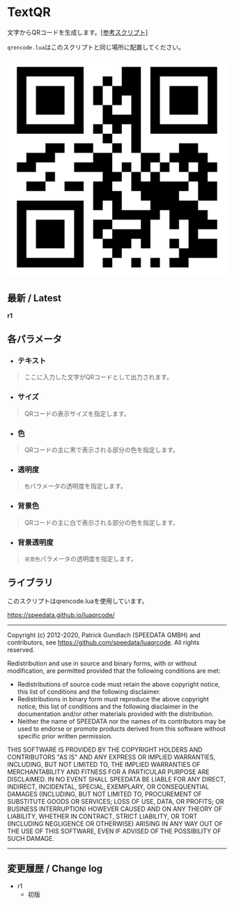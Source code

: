 # TextQR

文字からQRコードを生成します。[[参考スクリプト]](https://shummg.work/archives/1530)

`qrencode.lua`はこのスクリプトと同じ場所に配置してください。


![alt text](image.png)

## 最新 / Latest

**r1**

## 各パラメータ

* ### テキスト
> ここに入力した文字がQRコードとして出力されます。

* ### サイズ
> QRコードの表示サイズを指定します。

* ### 色
> QRコードの主に黒で表示される部分の色を指定します。

* ### 透明度
> `色`パラメータの透明度を指定します。

* ### 背景色
> QRコードの主に白で表示される部分の色を指定します。

* ### 背景透明度
> `背景色`パラメータの透明度を指定します。



## ライブラリ
このスクリプトはqrencode.luaを使用しています。

https://speedata.github.io/luaqrcode/

---

Copyright (c) 2012-2020, Patrick Gundlach (SPEEDATA GMBH) and contributors, see https://github.com/speedata/luaqrcode. All rights reserved.

Redistribution and use in source and binary forms, with or without
modification, are permitted provided that the following conditions are met:

 * Redistributions of source code must retain the above copyright
   notice, this list of conditions and the following disclaimer.
 * Redistributions in binary form must reproduce the above copyright
   notice, this list of conditions and the following disclaimer in the
   documentation and/or other materials provided with the distribution.
 * Neither the name of SPEEDATA nor the
   names of its contributors may be used to endorse or promote products
   derived from this software without specific prior written permission.

THIS SOFTWARE IS PROVIDED BY THE COPYRIGHT HOLDERS AND CONTRIBUTORS "AS IS" AND
ANY EXPRESS OR IMPLIED WARRANTIES, INCLUDING, BUT NOT LIMITED TO, THE IMPLIED
WARRANTIES OF MERCHANTABILITY AND FITNESS FOR A PARTICULAR PURPOSE ARE
DISCLAIMED. IN NO EVENT SHALL SPEEDATA BE LIABLE FOR ANY
DIRECT, INDIRECT, INCIDENTAL, SPECIAL, EXEMPLARY, OR CONSEQUENTIAL DAMAGES
(INCLUDING, BUT NOT LIMITED TO, PROCUREMENT OF SUBSTITUTE GOODS OR SERVICES;
LOSS OF USE, DATA, OR PROFITS; OR BUSINESS INTERRUPTION) HOWEVER CAUSED AND
ON ANY THEORY OF LIABILITY, WHETHER IN CONTRACT, STRICT LIABILITY, OR TORT
(INCLUDING NEGLIGENCE OR OTHERWISE) ARISING IN ANY WAY OUT OF THE USE OF THIS
SOFTWARE, EVEN IF ADVISED OF THE POSSIBILITY OF SUCH DAMAGE.

---


## 変更履歴 / Change log

- r1
    - 初版